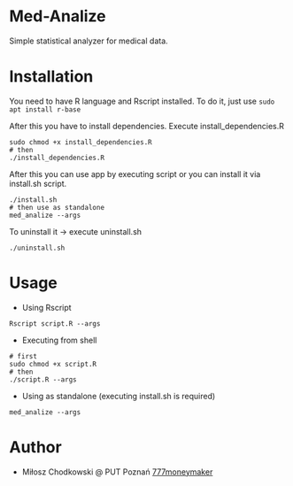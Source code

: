 # Med-Analize

Simple statistical analyzer for medical data.

# Installation
You need to have R language and Rscript installed.
To do it, just use ```sudo apt install r-base```

After this you have to install dependencies.
Execute install_dependencies.R
```
sudo chmod +x install_dependencies.R
# then
./install_dependencies.R
```

After this you can use app by executing script or you can install it via install.sh script.
```
./install.sh
# then use as standalone
med_analize --args
```

To uninstall it -> execute uninstall.sh
```
./uninstall.sh
```

# Usage
* Using Rscript
```
Rscript script.R --args
```

* Executing from shell
```
# first
sudo chmod +x script.R
# then
./script.R --args
```

* Using as standalone (executing install.sh is required)
```
med_analize --args
```

# Author
* Miłosz Chodkowski @ PUT Poznań [777moneymaker](https://github.com/777moneymaker)
